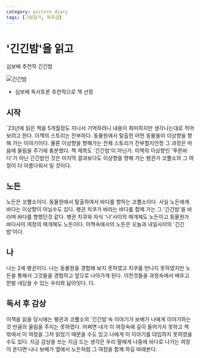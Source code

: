 ```yaml
---
category: picture_diary
tags: [그림일기, 독후감]
---
```




# '긴긴밤'을 읽고

심보배 추천작 긴긴밤

![긴긴밤](https://image.yes24.com/goods/97255028/XL)

- 심보배 독서토론 추천작으로 책 선정

## 시작

 `23년에 읽은 책을 5개월정도 지나서 기억하려니 내용이 희미하지만 생각나는대로 적어보려고 한다. 이책의 스토리는 진부하다. 동물원에서 탈출한 어떤 동물들이 이상향을 향해 가는 이야기이다. 물론 이상향을 향해가는 전체 스토리가 진부할지언정 그 과정은 마음에 울림을 주기에 충분했다. 책 제목도 '긴긴밤'이 아닌가. 이책의 이상향인 '푸른바다'가 아닌 긴긴밤인 것은 마지막 결과보다도 이상향을 향해 가는 팽귄가 코뿔소의 그 여정이 더 아름다워서 일 것이다.

## 노든

  노든은 코뿔소이다. 동물원에서 탈출하여서 바다를 향하는 코뿔소이다. 사실 노든에게 바다는 이상향이 아닐수도 있다. 팽귄 치쿠가 바라는 바다를 함께 가는 그 '긴긴밤'을 바라며 바다를 향했던것 같다. 팽귄 치쿠와 자식 '나'사이의 매개체도 노든이고 동물원가 바다사이 여정의 매개체도 노든이다. 이책속에서의 노든은 오늘과 내일사이의 '긴긴밤'이다.

## 나

  나는 2세 팽귄이다. 나는 동물원을 경험해 보지 못하였고 치쿠를 만나지 못하였지만 노든을 통해서 그것들을 경험하고 앞으로 나아가게 된다. 이전것들을 과정속에서 배우고 한발 내딛을 수 있는 우리와 닮아잇다.
  다.

## 독서 후 감상

  이책을 읽을 당시에는 팽귄과 코뿔소의 '긴긴밤'속 이야기가 보배가 나에게 이야기하는것 만큼의 울림을 주지는 못하였다. 어쩌면 내가 이 여정속에 깊이 들어가지 못하고 책 밖에서 이 여정을 그저 읽었기 때문을 수도 있고 나에게 이 이야기를 대입하지 못하였을 수도 있다. 지금 감상을 쓰는 지금 드는 생각은 우리 딸에게 나중에 바다로 나가는 여정이 온다면 나나 보배가 옆에서 노든처럼 그 여정을 함께 하길 바래본다.